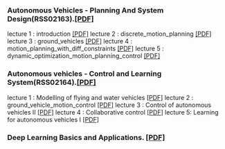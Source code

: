 ### Autonomous Vehicles - Planning And System Design(RSS02163).[\[PDF\]](https://github.com/Raviteja-T/TRaviteja/raw/main/Autonomous%20Vehicles%20%E2%80%93%20Planning%20And%20System%20Design.pdf)
lecture 1 : introduction [\[PDF\]](https://github.com/Raviteja-T/autonomous-vehicles-tutorials/blob/main/lecture_1_introduction.pdf)
lecture 2 : discrete_motion_planning [\[PDF\]](https://github.com/Raviteja-T/autonomous-vehicles-tutorials/blob/main/lecture_2_discrete_motion_planning.pdf)
lecture 3 : ground_vehicles [\[PDF\]](https://github.com/Raviteja-T/autonomous-vehicles-tutorials/blob/main/lecture_3_ground_vehicles.pdf)
lecture 4 : motion_planning_with_diff_constraints [\[PDF\]](https://github.com/Raviteja-T/autonomous-vehicles-tutorials/blob/main/lecture_4_motion_planning_with_diff_constraints.pdf)
lecture 5 : dynamic_optimization_motion_planning_control [\[PDF\]](https://github.com/Raviteja-T/autonomous-vehicles-tutorials/blob/main/lecture_5_dynamic_optimization_motion_planning_control.pdf)

### Autonomous vehicles - Control and Learning System(RSS02164).[\[PDF\]](https://raw.githubusercontent.com/Raviteja-T/TRaviteja/4bd66905626b7265a799d8743a2e75c6a03ac971/Autonomous%20vehicles%20-%20Control%20and%20Learning%20System.pdf)
lecture 1 : Modelling of flying and water vehicles [\[PDF\]](https://github.com/Raviteja-T/autonomous-vehicles-tutorials/blob/main/lecture_6_Modelling%20of%20flying%20and%20water%20vehicles.pdf) 
lecture 2 : ground_vehicle_motion_control [\[PDF\]](https://github.com/Raviteja-T/autonomous-vehicles-tutorials/blob/main/lecture_7_ground_vehicle_motion_control.pdf)
lecture 3 : Control of autonomous vehicles II [\[PDF\]](https://github.com/Raviteja-T/autonomous-vehicles-tutorials/blob/main/lecture_8_Control%20of%20autonomous%20vehicles%20II.pdf)
lecture 4 : Collaborative control [\[PDF\]](https://github.com/Raviteja-T/autonomous-vehicles-tutorials/blob/main/lecture_9_Collaborative%20control.pdf) 
lecture 5: Learning for autonomous vehicles I [\[PDF\]](https://github.com/Raviteja-T/autonomous-vehicles-tutorials/blob/main/lecture_10_Learning%20for%20autonomous%20vehicles%20I.pdf)

### Deep Learning Basics and Applications. [\[PDF\]](https://github.com/Raviteja-T/simulation_work/raw/main/Deep%20Learning%20Sylla.pdf)
